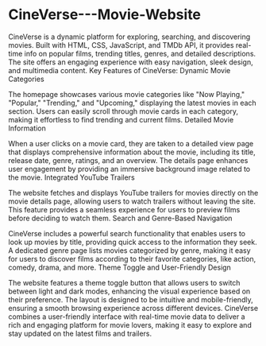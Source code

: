 # CineVerse---Movie-Website
CineVerse is a dynamic platform for exploring, searching, and discovering movies. Built with HTML, CSS, JavaScript, and TMDb API, it provides real-time info on popular films, trending titles, genres, and detailed descriptions. The site offers an engaging experience with easy navigation, sleek design, and multimedia content.
Key Features of CineVerse:
Dynamic Movie Categories

The homepage showcases various movie categories like "Now Playing," "Popular," "Trending," and "Upcoming," displaying the latest movies in each section.
Users can easily scroll through movie cards in each category, making it effortless to find trending and current films.
Detailed Movie Information

When a user clicks on a movie card, they are taken to a detailed view page that displays comprehensive information about the movie, including its title, release date, genre, ratings, and an overview.
The details page enhances user engagement by providing an immersive background image related to the movie.
Integrated YouTube Trailers

The website fetches and displays YouTube trailers for movies directly on the movie details page, allowing users to watch trailers without leaving the site.
This feature provides a seamless experience for users to preview films before deciding to watch them.
Search and Genre-Based Navigation

CineVerse includes a powerful search functionality that enables users to look up movies by title, providing quick access to the information they seek.
A dedicated genre page lists movies categorized by genre, making it easy for users to discover films according to their favorite categories, like action, comedy, drama, and more.
Theme Toggle and User-Friendly Design

The website features a theme toggle button that allows users to switch between light and dark modes, enhancing the visual experience based on their preference.
The layout is designed to be intuitive and mobile-friendly, ensuring a smooth browsing experience across different devices.
CineVerse combines a user-friendly interface with real-time movie data to deliver a rich and engaging platform for movie lovers, making it easy to explore and stay updated on the latest films and trailers.
